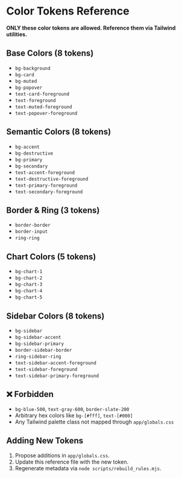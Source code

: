 # Color Tokens Reference

**ONLY these color tokens are allowed. Reference them via Tailwind utilities.**

## Base Colors (8 tokens)
- `bg-background`
- `bg-card`
- `bg-muted`
- `bg-popover`
- `text-card-foreground`
- `text-foreground`
- `text-muted-foreground`
- `text-popover-foreground`

## Semantic Colors (8 tokens)
- `bg-accent`
- `bg-destructive`
- `bg-primary`
- `bg-secondary`
- `text-accent-foreground`
- `text-destructive-foreground`
- `text-primary-foreground`
- `text-secondary-foreground`

## Border & Ring (3 tokens)
- `border-border`
- `border-input`
- `ring-ring`

## Chart Colors (5 tokens)
- `bg-chart-1`
- `bg-chart-2`
- `bg-chart-3`
- `bg-chart-4`
- `bg-chart-5`

## Sidebar Colors (8 tokens)
- `bg-sidebar`
- `bg-sidebar-accent`
- `bg-sidebar-primary`
- `border-sidebar-border`
- `ring-sidebar-ring`
- `text-sidebar-accent-foreground`
- `text-sidebar-foreground`
- `text-sidebar-primary-foreground`

## ❌ Forbidden

- `bg-blue-500`, `text-gray-600`, `border-slate-200`
- Arbitrary hex colors like `bg-[#fff]`, `text-[#000]`
- Any Tailwind palette class not mapped through `app/globals.css`

## Adding New Tokens

1. Propose additions in `app/globals.css`.
2. Update this reference file with the new token.
3. Regenerate metadata via `node scripts/rebuild_rules.mjs`.
